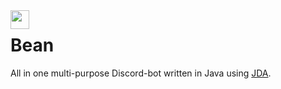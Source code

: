 <img align="left" src="https://bean.bz/images/logo.png" height="30" width="30">

# Bean
All in one multi-purpose Discord-bot written in Java using [JDA](https://github.com/DV8FromTheWorld/JDA).
